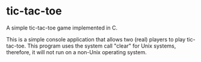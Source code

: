 # tic-tac-toe
A simple tic-tac-toe game implemented in C.

This is a simple console application that allows two (real) players to play tic-tac-toe. This program uses the system call "clear" for Unix systems, therefore, it will not run on a non-Unix operating system. 

